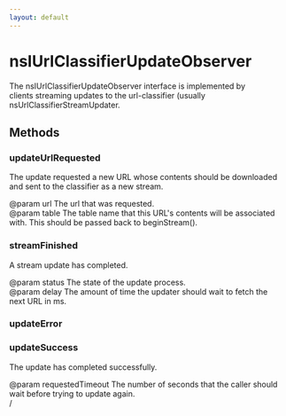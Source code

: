 ```yaml
---
layout: default
---
```


# nsIUrlClassifierUpdateObserver #
  
The nsIUrlClassifierUpdateObserver interface is implemented by  
clients streaming updates to the url-classifier (usually  
nsUrlClassifierStreamUpdater.  
  

## Methods ##

### updateUrlRequested ###
  
The update requested a new URL whose contents should be downloaded  
and sent to the classifier as a new stream.  
  
@param url The url that was requested.  
@param table The table name that this URL's contents will be associated  
             with.  This should be passed back to beginStream().  
  

### streamFinished ###
  
A stream update has completed.  
  
@param status The state of the update process.  
@param delay The amount of time the updater should wait to fetch the  
             next URL in ms.  
  

### updateError ###

### updateSuccess ###
  
The update has completed successfully.  
  
@param requestedTimeout The number of seconds that the caller should  
                        wait before trying to update again.  
/  
